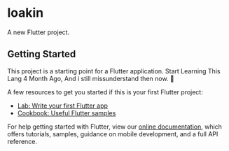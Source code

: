# loakin

A new Flutter project.

## Getting Started

This project is a starting point for a Flutter application.
Start Learning This Lang 4 Month Ago, And i still missunderstand then now. 🧃

A few resources to get you started if this is your first Flutter project:

- [Lab: Write your first Flutter app](https://flutter.dev/docs/get-started/codelab)
- [Cookbook: Useful Flutter samples](https://flutter.dev/docs/cookbook)

For help getting started with Flutter, view our
[online documentation](https://flutter.dev/docs), which offers tutorials,
samples, guidance on mobile development, and a full API reference.
